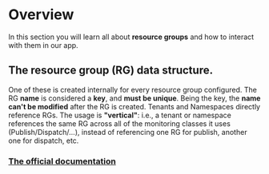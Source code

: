 # Overview

In this section you will learn all about **resource groups** and how to interact with them in our app.


## The resource group (RG) data structure. 

One of these is created internally for every resource group configured. The RG **name** is considered a **key**, and **must be unique**. Being the key, the **name can't be modified** after the RG is created. Tenants and Namespaces directly reference RGs. The usage is **"vertical"**: i.e., a tenant or namespace references the same RG across all of the monitoring classes it uses (Publish/Dispatch/...), instead of referencing one RG for publish, another one for dispatch, etc.


### **[The official documentation](https://pulsar-apache-org.translate.goog/api/pulsar-broker/2.9.0-SNAPSHOT/index.html?org/apache/pulsar/broker/resourcegroup/ResourceGroupService.html&_x_tr_sl=en&_x_tr_tl=ru&_x_tr_hl=ru&_x_tr_pto=sc)**